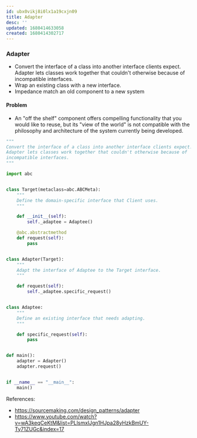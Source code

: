 ```yaml
---
id: ubx0vikj8i0lx1a19cxjn09
title: Adapter
desc: ''
updated: 1680414633058
created: 1680414302717
---
```

### Adapter
- Convert the interface of a class into another interface clients expect. Adapter lets classes work together that couldn't otherwise because of incompatible interfaces.
- Wrap an existing class with a new interface.
- Impedance match an old component to a new system

#### Problem
- An "off the shelf" component offers compelling functionality that you would like to reuse, but its "view of the world" is not compatible with the philosophy and architecture of the system currently being developed.

``` python
"""
Convert the interface of a class into another interface clients expect.
Adapter lets classes work together that couldn't otherwise because of
incompatible interfaces.
"""

import abc


class Target(metaclass=abc.ABCMeta):
    """
    Define the domain-specific interface that Client uses.
    """

    def __init__(self):
        self._adaptee = Adaptee()

    @abc.abstractmethod
    def request(self):
        pass


class Adapter(Target):
    """
    Adapt the interface of Adaptee to the Target interface.
    """

    def request(self):
        self._adaptee.specific_request()


class Adaptee:
    """
    Define an existing interface that needs adapting.
    """

    def specific_request(self):
        pass


def main():
    adapter = Adapter()
    adapter.request()


if __name__ == "__main__":
    main()
```

References:
- https://sourcemaking.com/design_patterns/adapter
- https://www.youtube.com/watch?v=wA3keqCeKtM&list=PLlsmxlJgn1HJpa28yHzkBmUY-Ty71ZUGc&index=17